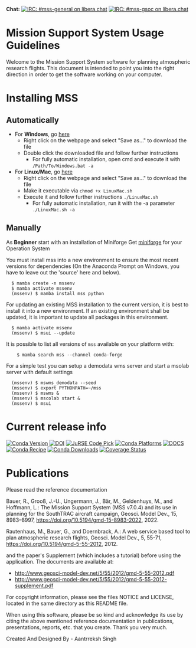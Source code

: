 **Chat:**
[![IRC: #mss-general on libera.chat](https://img.shields.io/badge/libera.chat-%23MSS_General-blue)](https://web.libera.chat/?channels=#mss-general)
[![IRC: #mss-gsoc on libera.chat](https://img.shields.io/badge/libera.chat-%23MSS_GSoC-brightgreen)](https://web.libera.chat/?channels=#mss-gsoc)


Mission Support System Usage Guidelines
=======================================

Welcome to the Mission Support System software for planning
atmospheric research flights. This document is intended to point you
into the right direction in order to get the software working on your
computer.


Installing MSS
==============

Automatically
-------------

- For **Windows**, go [here](https://github.com/Open-MSS/mss-install/blob/main/Windows.bat?raw=1)
    - Right click on the webpage and select "Save as..." to download the file
    - Double click the downloaded file and follow further instructions
        - For fully automatic installation, open cmd and execute it with `/Path/To/Windows.bat -a`
- For **Linux/Mac**, go [here](https://github.com/Open-MSS/mss-install/blob/main/LinuxMac.sh?raw=1)
    - Right click on the webpage and select "Save as..." to download the file
    - Make it executable via `chmod +x LinuxMac.sh`
    - Execute it and follow further instructions `./LinuxMac.sh`
        - For fully automatic installation, run it with the -a parameter `./LinuxMac.sh -a`

Manually
--------

As **Beginner** start with an installation of Miniforge
Get [miniforge](https://github.com/conda-forge/miniforge#download) for your Operation System


You must install mss into a new environment to ensure the most recent
versions for dependencies (On the Anaconda Prompt on Windows, you have
to leave out the 'source' here and below).

```
  $ mamba create -n mssenv
  $ mamba activate mssenv
  (mssenv) $ mamba install mss python
```
For updating an existing MSS installation to the current version, it is
best to install it into a new environment. If an existing environment
shall be updated, it is important to update all packages in this
environment.

```
  $ mamba activate mssenv
  (mssenv) $ msui --update
```

It is possible to list all versions of `mss` available on your platform with:

```
    $ mamba search mss --channel conda-forge
```

For a simple test you can setup a demodata wms server and start a msolab server with default settings

```
  (mssenv) $ mswms_demodata --seed
  (mssenv) $ export PYTHONPATH=~/mss
  (mssenv) $ mswms &
  (mssenv) $ mscolab start &
  (mssenv) $ msui
```




Current release info
====================
[![Conda Version](https://img.shields.io/conda/vn/conda-forge/mss.svg)](https://anaconda.org/conda-forge/mss)
[![DOI](https://zenodo.org/badge/DOI/10.5281/zenodo.6572620.svg)](https://doi.org/10.5281/zenodo.6572620)
[![JuRSE Code Pick](https://img.shields.io/badge/JuRSE_Code_Pick-July_2024-blue)](https://www.fz-juelich.de/en/rse/jurse-community/jurse-code-of-the-month/july-2024)
[![Conda Platforms](https://img.shields.io/conda/pn/conda-forge/mss.svg)](https://anaconda.org/conda-forge/mss)
[![DOCS](https://img.shields.io/badge/%F0%9F%95%AE-docs-green.svg)](https://mss.rtfd.io)
[![Conda Recipe](https://img.shields.io/badge/recipe-mss-green.svg)](https://anaconda.org/conda-forge/mss)
[![Conda Downloads](https://img.shields.io/conda/dn/conda-forge/mss.svg)](https://anaconda.org/conda-forge/mss)
[![Coverage Status](https://coveralls.io/repos/github/Open-MSS/MSS/badge.svg?branch=develop)](https://coveralls.io/github/Open-MSS/MSS?branch=develop)





Publications
============

Please read the reference documentation

   Bauer, R., Grooß, J.-U., Ungermann, J., Bär, M., Geldenhuys, M., and Hoffmann, L.: The Mission Support
   System (MSS v7.0.4) and its use in planning for the SouthTRAC aircraft campaign, Geosci.
   Model Dev., 15, 8983–8997, https://doi.org/10.5194/gmd-15-8983-2022, 2022.

   Rautenhaus, M., Bauer, G., and Doernbrack, A.: A web service based
   tool to plan atmospheric research flights, Geosci. Model Dev., 5,
   55-71, https://doi.org/10.5194/gmd-5-55-2012, 2012.

and the paper's Supplement (which includes a tutorial) before using the
application. The documents are available at:

- http://www.geosci-model-dev.net/5/55/2012/gmd-5-55-2012.pdf
- http://www.geosci-model-dev.net/5/55/2012/gmd-5-55-2012-supplement.pdf

For copyright information, please see the files NOTICE and LICENSE, located
in the same directory as this README file.


   When using this software, please be so kind and acknowledge its use by
   citing the above mentioned reference documentation in publications,
   presentations, reports, etc. that you create. Thank you very much.

   Created And Designed By - Aantrreksh Singh
   
